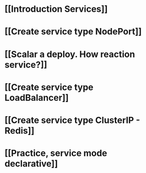 # [[Introduction Services]]
# [[Create service type NodePort]]
# [[Scalar a deploy. How reaction service?]]
# [[Create service type LoadBalancer]]
# [[Create service type ClusterIP - Redis]]
# [[Practice, service mode declarative]]